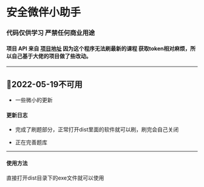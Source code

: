 # 安全微伴小助手

### 代码仅供学习 严禁任何商业用途

#### 项目 API 来自 [项目地址](https://github.com/WeiYuanStudio/AutoWeiBan) 因为这个程序无法刷最新的课程 获取token相对麻烦，所以自己基于大佬的项目做了些改动。

------

## 📅2022-05-19不可用

- 一些微小的更新

#### 更新日志

- 完成了刷题部分，正常打开dist里面的软件就可以刷，刷完会自己关闭

- 正在完善题库

  

------

#### 使用方法

直接打开dist目录下的exe文件就可以使用





